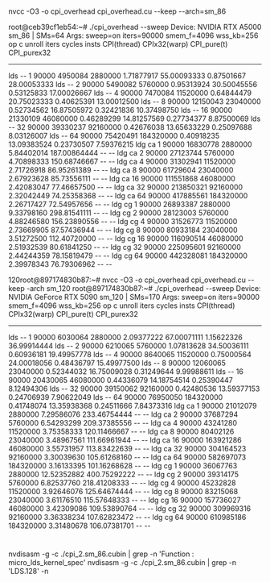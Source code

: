 #
nvcc -O3 -o cpi_overhead cpi_overhead.cu --keep --arch=sm_86

root@ceb39cf1eb54:~# ./cpi_overhead --sweep
Device: NVIDIA RTX A5000 sm_86 | SMs=64
Args: sweep=on iters=90000 smem_f=4096 wss_kb=256
op   c  unroll     iters         cycles          insts    CPI(thread)   CPIx32(warp)    CPI_pure(t)    CPI_purex32
---- -- ------ --------- -------------- -------------- -------------- -------------- -------------- --------------
lds  --      1     90000        4950084        2880000     1.71877917    55.00093333     0.87501667    28.00053333
lds  --      2     90000        5490082        5760000     0.95313924    30.50045556     0.53125833    17.00026667
lds  --      4     90000        7470084       11520000     0.64844479    20.75023333     0.40625391    13.00012500
lds  --      8     90000       12150043       23040000     0.52734562    16.87505972     0.32421836    10.37498750
lds  --     16     90000       21330109       46080000     0.46289299    14.81257569     0.27734377     8.87500069
lds  --     32     90000       39330237       92160000     0.42676038    13.65633229     0.25097688     8.03126007
lds  --     64     90000       75420491      184320000     0.40918235    13.09383524     0.23730507     7.59376215
ldg  ca      1     90000       16830778        2880000     5.84402014   187.00864444             --             --
ldg  ca      2     90000       27123744        5760000     4.70898333   150.68746667             --             --
ldg  ca      4     90000       31302941       11520000     2.71726918    86.95261389             --             --
ldg  ca      8     90000       61729604       23040000     2.67923628    85.73556111             --             --
ldg  ca     16     90000      111551868       46080000     2.42083047    77.46657500             --             --
ldg  ca     32     90000      213850321       92160000     2.32042449    74.25358368             --             --
ldg  ca     64     90000      417885561      184320000     2.26717427    72.54957656             --             --
ldg  cg      1     90000       26893387        2880000     9.33798160   298.81541111             --             --
ldg  cg      2     90000       28123003        5760000     4.88246580   156.23890556             --             --
ldg  cg      4     90000       31526773       11520000     2.73669905    87.57436944             --             --
ldg  cg      8     90000       80933184       23040000     3.51272500   112.40720000             --             --
ldg  cg     16     90000      116090514       46080000     2.51932539    80.61841250             --             --
ldg  cg     32     90000      225095601       92160000     2.44244359    78.15819479             --             --
ldg  cg     64     90000      442328081      184320000     2.39978343    76.79306962             --             --


120root@897174830b87:~# nvcc -O3 -o cpi_overhead cpi_overhead.cu --keep -arch sm_120
root@897174830b87:~# ./cpi_overhead --sweep
Device: NVIDIA GeForce RTX 5090 sm_120 | SMs=170
Args: sweep=on iters=90000 smem_f=4096 wss_kb=256
op   c  unroll     iters         cycles          insts    CPI(thread)   CPIx32(warp)    CPI_pure(t)    CPI_purex32
---- -- ------ --------- -------------- -------------- -------------- -------------- -------------- --------------
lds  --      1     90000        6030064        2880000     2.09377222    67.00071111     1.15622326    36.99914444
lds  --      2     90000        6210065        5760000     1.07813628    34.50036111     0.60936181    19.49957778
lds  --      4     90000        8640065       11520000     0.75000564    24.00018056     0.48436797    15.49977500
lds  --      8     90000       12060065       23040000     0.52344032    16.75009028     0.31249644     9.99988611
lds  --     16     90000       20430065       46080000     0.44336079    14.18754514     0.25390447     8.12494306
lds  --     32     90000       39150062       92160000     0.42480536    13.59377153     0.24706939     7.90622049
lds  --     64     90000       76950050      184320000     0.41748074    13.35938368     0.24511666     7.84373316
ldg  ca      1     90000       21012079        2880000     7.29586076   233.46754444             --             --
ldg  ca      2     90000       37687294        5760000     6.54293299   209.37385556             --             --
ldg  ca      4     90000       43241280       11520000     3.75358333   120.11466667             --             --
ldg  ca      8     90000       80402126       23040000     3.48967561   111.66961944             --             --
ldg  ca     16     90000      163921286       46080000     3.55731957   113.83422639             --             --
ldg  ca     32     90000      304164523       92160000     3.30039630   105.61268160             --             --
ldg  ca     64     90000      582697073      184320000     3.16133395   101.16268628             --             --
ldg  cg      1     90000       36067763        2880000    12.52352882   400.75292222             --             --
ldg  cg      2     90000       39314175        5760000     6.82537760   218.41208333             --             --
ldg  cg      4     90000       45232828       11520000     3.92646076   125.64674444             --             --
ldg  cg      8     90000       83215068       23040000     3.61176510   115.57648333             --             --
ldg  cg     16     90000      157736027       46080000     3.42309086   109.53890764             --             --
ldg  cg     32     90000      309969316       92160000     3.36338234   107.62823472             --             --
ldg  cg     64     90000      610985186      184320000     3.31480678   106.07381701             --             --

# 

nvdisasm -g -c ./cpi_2.sm_86.cubin | grep -n 'Function : micro_lds_kernel_spec'
nvdisasm -g -c ./cpi_2.sm_86.cubin | grep -n 'LDS\.128' -n
